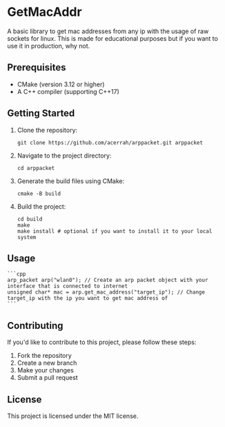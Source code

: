 # GetMacAddr
A basic library to get mac addresses from any ip with the usage of raw sockets for linux. This is made for educational purposes but if you want to use it in production, why not.

## Prerequisites

- CMake (version 3.12 or higher)
- A C++ compiler (supporting C++17)

## Getting Started

1. Clone the repository:

    ```shell
    git clone https://github.com/acerrah/arppacket.git arppacket
    ```

2. Navigate to the project directory:

    ```shell
    cd arppacket
    ```

3. Generate the build files using CMake:

    ```shell
    cmake -B build
    ```

4. Build the project:

    ```shell
    cd build
    make
    make install # optional if you want to install it to your local system
    ```

## Usage
    ```cpp
    arp_packet arp("wlan0"); // Create an arp packet object with your interface that is connected to internet
    unsigned char* mac = arp.get_mac_address("target_ip"); // Change target_ip with the ip you want to get mac address of
    ```
    
## Contributing

If you'd like to contribute to this project, please follow these steps:

1. Fork the repository
2. Create a new branch
3. Make your changes
4. Submit a pull request

## License

This project is licensed under the MIT license.
